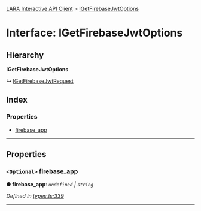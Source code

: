 [LARA Interactive API Client](../README.md) > [IGetFirebaseJwtOptions](../interfaces/igetfirebasejwtoptions.md)

# Interface: IGetFirebaseJwtOptions

## Hierarchy

**IGetFirebaseJwtOptions**

↳  [IGetFirebaseJwtRequest](igetfirebasejwtrequest.md)

## Index

### Properties

* [firebase_app](igetfirebasejwtoptions.md#firebase_app)

---

## Properties

<a id="firebase_app"></a>

### `<Optional>` firebase_app

**● firebase_app**: *`undefined` \| `string`*

*Defined in [types.ts:339](../../../lara-typescript/src/interactive-api-client/types.ts#L339)*

___

